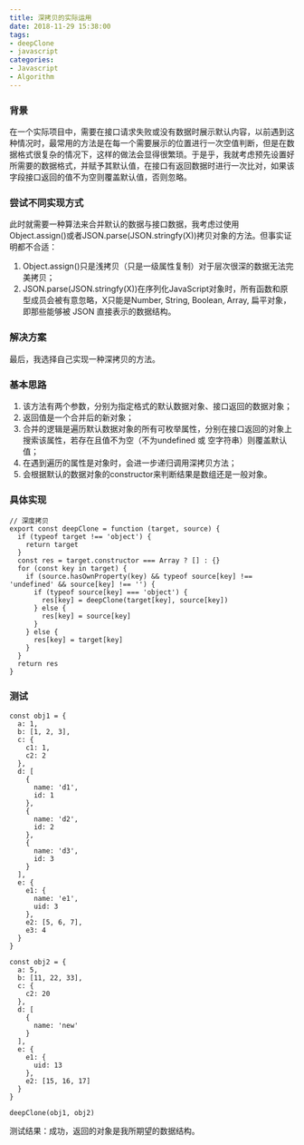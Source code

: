 ```yaml
---
title: 深拷贝的实际运用
date: 2018-11-29 15:38:00
tags:
- deepClone
- javascript
categories:
- Javascript
- Algorithm
---
```


### 背景
在一个实际项目中，需要在接口请求失败或没有数据时展示默认内容，以前遇到这种情况时，最常用的方法是在每一个需要展示的位置进行一次空值判断，但是在数据格式很复杂的情况下，这样的做法会显得很繁琐。于是乎，我就考虑预先设置好所需要的数据格式，并赋予其默认值，在接口有返回数据时进行一次比对，如果该字段接口返回的值不为空则覆盖默认值，否则忽略。
<!--more-->
### 尝试不同实现方式
此时就需要一种算法来合并默认的数据与接口数据，我考虑过使用Object.assign()或者JSON.parse(JSON.stringfy(X))拷贝对象的方法。但事实证明都不合适：
1. Object.assign()只是浅拷贝（只是一级属性复制）对于层次很深的数据无法完美拷贝；
2. JSON.parse(JSON.stringfy(X))在序列化JavaScript对象时，所有函数和原型成员会被有意忽略，X只能是Number, String, Boolean, Array, 扁平对象，即那些能够被 JSON 直接表示的数据结构。  


### 解决方案
最后，我选择自己实现一种深拷贝的方法。   

### 基本思路
1. 该方法有两个参数，分别为指定格式的默认数据对象、接口返回的数据对象；  
2. 返回值是一个合并后的新对象；
3. 合并的逻辑是遍历默认数据对象的所有可枚举属性，分别在接口返回的对象上搜索该属性，若存在且值不为空（不为undefined 或 空字符串）则覆盖默认值；  
4. 在遇到遍历的属性是对象时，会进一步递归调用深拷贝方法；
5. 会根据默认的数据对象的constructor来判断结果是数组还是一般对象。

### 具体实现

```
// 深度拷贝
export const deepClone = function (target, source) {
  if (typeof target !== 'object') {
    return target
  }
  const res = target.constructor === Array ? [] : {}
  for (const key in target) {
    if (source.hasOwnProperty(key) && typeof source[key] !== 'undefined' && source[key] !== '') {
      if (typeof source[key] === 'object') {
        res[key] = deepClone(target[key], source[key])
      } else {
        res[key] = source[key]
      }
    } else {
      res[key] = target[key]
    }
  }
  return res
}
```

### 测试
```
const obj1 = {
  a: 1,
  b: [1, 2, 3],
  c: {
    c1: 1,
    c2: 2
  },
  d: [
    {
      name: 'd1',
      id: 1
    },
    {
      name: 'd2',
      id: 2
    },
    {
      name: 'd3',
      id: 3
    }
  ],
  e: {
    e1: {
      name: 'e1',
      uid: 3
    },
    e2: [5, 6, 7],
    e3: 4
  }
}

const obj2 = {
  a: 5,
  b: [11, 22, 33],
  c: {
    c2: 20
  },
  d: [
    {
      name: 'new'
    }
  ],
  e: {
    e1: {
      uid: 13
    },
    e2: [15, 16, 17]
  }
}

deepClone(obj1, obj2)
```

测试结果：成功，返回的对象是我所期望的数据结构。



